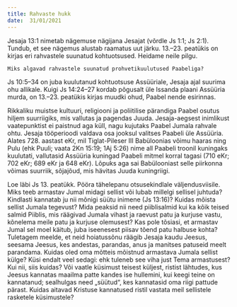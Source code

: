 ```yaml
---
title: Rahvaste hukk 
date:  31/01/2021  
---
```


Jesaja 13:1 nimetab nägemuse nägijana Jesajat (võrdle Js 1:1; Js 2:1). Tundub, et see nägemus alustab raamatus uut järku. 13.–23. peatükis on kirjas eri rahvastele suunatud kohtuotsused. Heidame neile pilgu.

`Miks algavad rahvastele suunatud prohvetikuulutused Paabeliga?`

Js 10:5–34 on juba kuulutanud kohtuotsuse Assüüriale, Jesaja ajal suurima ohu allikale. Kuigi Js 14:24–27 kordab põgusalt üle Issanda plaani Assüüria murda, on 13.–23. peatükis kirjas muudki ohud, Paabel nende esirinnas.

Rikkaliku muistse kultuuri, religiooni ja poliitilise pärandiga Paabel osutus hiljem suurriigiks, mis vallutas ja pagendas Juuda. Jesaja-aegsest inimlikust vaatepunktist ei paistnud aga küll, nagu kujutaks Paabel Jumala rahvale ohtu. Jesaja töö­perioodi valdava osa jooksul valitses Paabeli üle Assüüria. Alates 728. aastast eKr, mil Tiglat-Pileser III Babüloonias võimu haaras ning Pulu (ehk Puuli; vaata 2Kn 15:19; 1Aj 5:26) nime all Paabeli troonil kuningaks kuulutati, vallutasid Assüüria kuningad Paabeli mitmel korral tagasi (710 eKr; 702 eKr; 689 eKr ja 648 eKr). Lõpuks aga sai Babülooniast selle piirkonna võimas suurriik, sõjajõud, mis hävitas Juuda kuningriigi.

Loe läbi Js 13. peatükk. Pööra tähelepanu otsusekindlale väljendusviisile. Miks teeb armastav Jumal midagi sellist või lubab millelgi sellisel juhtuda? Kindlasti kannatab ju nii mõnigi süütu inimene (Js 13:16)? Kuidas mõista sellist Jumala tegevust? Mida peaksid nii need piiblisalmid kui ka kõik teised salmid Piiblis, mis räägivad Jumala vihast ja raevust patu ja kurjuse vastu, kõnelema meile patu ja kurjuse olemusest? Kas pole tõsiasi, et armastav Jumal sel moel käitub, juba iseenesest piisav tõend patu halbuse kohta? Tuletagem meelde, et neid hoiatussõnu räägib Jesaja kaudu Jeesus, seesama Jeesus, kes andestas, parandas, anus ja manitses patuseid meelt parandama. Kuidas oled oma mõtteis mõistnud armastava Jumala sellist külge? Küsi endalt veel sedagi: ehk tuleneb see viha just Tema armastusest? Kui nii, siis kuidas? Või vaatle küsimust teisest küljest, ristist lähtudes, kus Jeesus kannatas maailma patte kandes ise hullemini, kui keegi teine on kannatanud; sealhulgas need „süütud“, kes kannatasid oma riigi pattude pärast. Kuidas aitavad Kristuse kannatused ristil vastata meil sellistele rasketele küsimustele?
